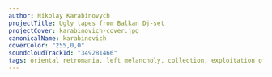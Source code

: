 ```yaml
---
author: Nikolay Karabinovych
projectTitle: Ugly tapes from Balkan Dj-set
projectCover: karabinovich-cover.jpg
canonicalName: karabinovich
coverColor: "255,0,0"
soundcloudTrackId: "349281466"
tags: oriental retromania, left melancholy, collection, exploitation of hidden motivation, Joy Acceleration, political dancefloor
---
```

